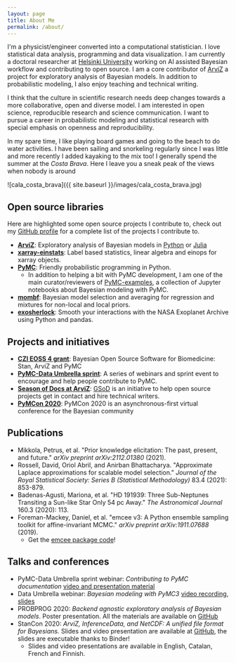 ```yaml
---
layout: page
title: About Me
permalink: /about/
---
```


I'm a physicist/engineer converted into a computational statistician.
I love statistical data analysis, programming and data visualization.
I am currently a doctoral researcher at [Helsinki University](https://researchportal.helsinki.fi/en/persons/oriol-abril-pla)
working on AI assisted Bayesian workflow and contributing to open source.
I am a core contributor of
[ArviZ](https://arviz-devs.github.io/arviz/) a project for exploratory
analysis of Bayesian models. In addition to probabilistic
modeling, I also enjoy teaching and technical writing.

I think that the culture in scientific research needs deep changes towards a
more collaborative, open and diverse model. I am interested in open science,
reproducible research and science communication. I want to pursue a career in
probabilistic modeling and statistical research with special emphasis on
openness and reproducibility.

In my spare time, I like playing board games and going to the beach to do
water activities. I have been sailing and snorkeling regularly since I was
little and more recently I added kayaking to the mix too! I generally spend
the summer at the _Costa Brava_. Here I leave you a sneak peak of the views
when nobody is around

![cala_costa_brava]({{ site.baseurl }}/images/cala_costa_brava.jpg)

## Open source libraries
Here are highlighted some open source projects I contribute to, check out my
[GitHub profile](https://github.com/OriolAbril) for a complete list
of the projects I contribute to.

* [**ArviZ**](https://www.arviz.org): Exploratory analysis of
  Bayesian models in [Python](https://python.arviz.org)
  or [Julia](https://julia.arviz.org)
* [**xarray-einstats**](https://einstats.python.arviz.org/en/latest):
  Label based statistics, linear algebra and einops for xarray objects.
* [**PyMC**](https://www.pymc.io): Friendly probabilistic programming in Python.
  - In addition to helping a bit with PyMC development, I am one of the main curator/reviewers
    of [PyMC-examples](https://www.pymc.io/projects/examples/en/latest/),
    a collection of Jupyter notebooks about Bayesian modeling with PyMC.
* [**mombf**](https://github.com/davidrusi/mombf): Bayesian model selection and
  averaging for regression and mixtures for non-local and local priors.
* [**exosherlock**](https://github.com/mbadenas/exosherlock): Smooth
  your interactions with the NASA Exoplanet Archive using Python and pandas.

## Projects and initiatives
* [**CZI EOSS 4 grant**](https://chanzuckerberg.com/eoss/proposals/bayesian-open-source-software-for-biomedicine-stan-arviz-and-pymc3/):
  Bayesian Open Source Software for Biomedicine: Stan, ArviZ and PyMC
* [**PyMC-Data Umbrella sprint**](https://pymc-data-umbrella.xyz/en/latest):
  A series of webinars and sprint event to encourage and help people contribute to PyMC.
* [**Season of Docs at ArviZ**](https://arviz-gsod.readthedocs.io/en/latest/):
  [GSoD](https://developers.google.com/season-of-docs/) is an initiative to help
  open source projects get in contact and hire technical writers.
* [**PyMCon 2020**](https://pymc-devs.github.io/pymcon//): PyMCon 2020 is an
  asynchronous-first virtual conference for the Bayesian community

## Publications
* Mikkola, Petrus, et al. "Prior knowledge elicitation: The past, present, and future." _arXiv preprint arXiv:2112.01380_ (2021).
* Rossell, David, Oriol Abril, and Anirban Bhattacharya. "Approximate Laplace approximations for scalable model selection."
  _Journal of the Royal Statistical Society: Series B (Statistical Methodology)_ 83.4 (2021): 853-879.
* Badenas-Agusti, Mariona, et al. "HD 191939: Three Sub-Neptunes Transiting a Sun-like Star Only 54 pc Away."
  _The Astronomical Journal_ 160.3 (2020): 113.
* Foreman-Mackey, Daniel, et al. "emcee v3: A Python ensemble sampling toolkit for affine-invariant MCMC."
  _arXiv preprint arXiv:1911.07688_ (2019).
  - Get the [emcee package code](https://github.com/dfm/emcee)!

## Talks and conferences
* PyMC-Data Umbrella sprint webinar: _Contributing to PyMC documentation_
  [video and presentation material](https://pymc-data-umbrella.xyz/en/latest/webinars/contributing_to_documentation/index.html)
* Data Umbrella webinar: _Bayesian modeling with PyMC3_ [video recording](https://www.youtube.com/watch?v=6dc7JgR8eI0),
  [slides](https://oriolabril.github.io/pymc3-data_umbrella/)
* PROBPROG 2020: _Backend agnostic exploratory analysis of Bayesian models_. Poster presentation.
  All the materials are available on [GitHub](https://github.com/OriolAbril/arviz-probprog-2020)
* StanCon 2020: _ArviZ, InferenceData, and NetCDF: A unified file format for Bayesians._
  Slides and video presentation are available at [GitHub](https://github.com/arviz-devs/arviz_misc/tree/master/stancon_2020),
  the slides are executable thanks to Binder!
  - Slides and video presentations are available in English, Catalan, French and Finnish.
